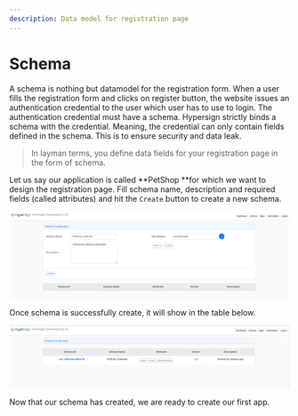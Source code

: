 ```yaml
---
description: Data model for registration page
---
```


# Schema

A schema is nothing but datamodel for the registration form. When a user fills the registration form and clicks on register button, the website issues an authentication credential to the user which user has to use to login. The authentication credential must have a schema. Hypersign strictly binds a schema with the credential. Meaning, the credential can only contain fields defined in the schema. This is to ensure security and data leak.

> In layman terms, you define data fields for your registration page in the form of schema.&#x20;

Let us say our application is called **PetShop **for which we want to design the registration page. Fill schema name, description and required fields (called attributes) and hit the `Create` button to create a new schema.

![](<../../.gitbook/assets/image (19).png>)

Once schema is successfully create, it will show in the table below.

![](<../../.gitbook/assets/image (20).png>)

Now that our schema has created, we are ready to create our first app.
